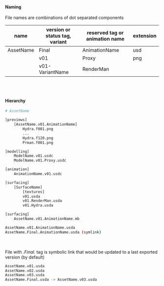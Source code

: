 #### Naming
File names are combinations of dot separated components

| name      | version or status tag, variant | reserved tag or animation name | extension |
|-----------|--------------------------------|--------------------------------|-----------|
| AssetName | Final                          | AnimationName                  | usd       |
|           | v01                            | Proxy                          | png       |
|           | v01-VariantName                | RenderMan                      |           |

<br/><br/>
#### Hierarchy
```bash
# AssetName

[previews]
    [AssetName.v01.AnimationName]
        Hydra.f001.png
        ...
        Hydra.f120.png
        Prman.f001.png

[modelling]
    ModelName.v01.usdc
    ModelName.v01.Proxy.usdc

[animation]
    AnimationName.v01.usdc

[surfacing]
    [SurfaceName]
        [textures]
        v01.usda
        v01.RenderMan.usda
        v01.Hydra.usda

[surfacing]
    AssetName.v01.AnimationName.mb

AssetName.v01.AnimationName.usda
AssetName.Final.AnimationName.usda (symlink)
```

<br/><br/>
File with *.Final.* tag is symbolic link that would be updated to a last exported version (by default)
```bash
AssetName.v01.usda
AssetName.v02.usda
AssetName.v03.usda
AssetName.Final.usda -> AssetName.v03.usda
```
